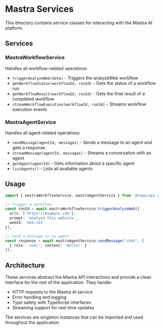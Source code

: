 # Mastra Services

This directory contains service classes for interacting with the Mastra AI platform.

## Services

### MastraWorkflowService

Handles all workflow-related operations:

- `triggerAnalyzeWeb(data)` - Triggers the analyzeWeb workflow
- `getWorkflowStatus(workflowId, runId)` - Gets the status of a workflow run
- `getWorkflowResult(workflowId, runId)` - Gets the final result of a completed workflow
- `streamWorkflowExecution(workflowId, runId)` - Streams workflow execution events

### MastraAgentService

Handles all agent-related operations:

- `sendMessage(agentId, messages)` - Sends a message to an agent and gets a response
- `streamMessage(agentId, messages)` - Streams a conversation with an agent
- `getAgent(agentId)` - Gets information about a specific agent
- `listAgents()` - Lists all available agents

## Usage

```typescript
import { mastraWorkflowService, mastraAgentService } from '@repo/api';

// Trigger a workflow
const runId = await mastraWorkflowService.triggerAnalyzeWeb({
  urls: ['https://example.com'],
  prompt: 'Analyze this website',
  webId: 'web-123'
});

// Send a message to an agent
const response = await mastraAgentService.sendMessage('chat', [
  { role: 'user', content: 'Hello!' }
]);
```

## Architecture

These services abstract the Mastra API interactions and provide a clean interface for the rest of the application. They handle:

- HTTP requests to the Mastra AI service
- Error handling and logging
- Type safety with TypeScript interfaces
- Streaming support for real-time updates

The services are singleton instances that can be imported and used throughout the application. 